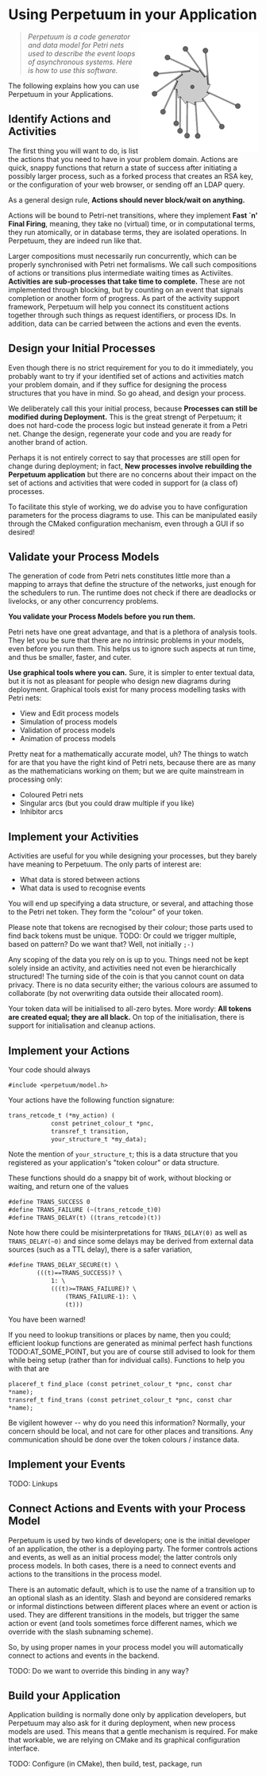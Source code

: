 # Using Perpetuum in your Application

<img alt="Perpetuum Mobile" src="image/240px-PerpetuumMobile.gif" style="float: right;"/>

> *Perpetuum is a code generator and data model for Petri nets used to
> describe the event loops of asynchronous systems.  Here is how to use
> this software.*

The following explains how you can use Perpetuum in your Applications.

## Identify Actions and Activities

The first thing you will want to do, is list the actions that you need to
have in your problem domain.  Actions are quick, snappy functions that
return a state of success after initiating a possibly larger process,
such as a forked process that creates an RSA key, or the configuration
of your web browser, or sending off an LDAP query.

As a general design rule, **Actions should never block/wait on anything.**

Actions will be bound to Petri-net transitions, where they implement
**Fast `n' Final Firing**, meaning, they take no (virtual) time, or in
computational terms, they run atomically, or in database terms, they are
isolated operations.  In Perpetuum, they are indeed run like that.

Larger compositions must necessarily run concurrently, which can be
properly synchronised with Petri net formalisms.  We call such
compositions of actions or transitions plus intermediate waiting times
as Activiites.  **Activities are sub-processes that take time to complete.**
These are not implemented through blocking, but by counting on an event
that signals completion or another form of progress.  As part of the
activity support framework, Perpetuum will help you connect its
constituent actions together through such things as request identifiers,
or process IDs.  In addition, data can be carried between the actions
and even the events.


## Design your Initial Processes

Even though there is no strict requirement for you to do it immediately,
you probably want to try if your identified set of actions and activities
match your problem domain, and if they suffice for designing the process
structures that you have in mind.  So go ahead, and design your process.

We deliberately call this your initial process, because **Processes can
still be modified during Deployment.**  This is the great strengt of
Perpetuum; it does not hard-code the process logic but instead generate
it from a Petri net.  Change the design, regenerate your code and you
are ready for another brand of action.

Perhaps it is not entirely correct to say that processes are still open
for change during deployment; in fact, **New processes involve rebuilding
the Perpetuum application** but there are no concerns about their
impact on the set of actions and activities that were coded in support
for (a class of) processes.

To facilitate this style of working, we do advise you to have
configuration parameters for the process diagrams to use.  This can
be manipulated easily through the CMaked configuration mechanism,
even through a GUI if so desired!


## Validate your Process Models

The generation of code from Petri nets constitutes little more than a
mapping to arrays that define the structure of the networks, just enough
for the schedulers to run.  The runtime does not check if there are
deadlocks or livelocks, or any other concurrency problems.

**You validate your Process Models before you run them.**

Petri nets have one great advantage, and that is a plethora of analysis
tools.  They let you be sure that there are no intrinsic problems in
your models, even before you run them.  This helps us to ignore such
aspects at run time, and thus be smaller, faster, and cuter.

**Use graphical tools where you can.**  Sure, it is simpler to enter
textual data, but it is not as pleasant for people who design new
diagrams during deployment.  Graphical tools exist for many process
modelling tasks with Petri nets:

  * View and Edit process models
  * Simulation of process models
  * Validation of process models
  * Animation  of process models

Pretty neat for a mathematically accurate model, uh?  The things to
watch for are that you have the right kind of Petri nets, because
there are as many as the mathematicians working on them; but we are
quite mainstream in processing only:

  * Coloured Petri nets
  * Singular arcs (but you could draw multiple if you like)
  * Inhibitor arcs


## Implement your Activities

Activities are useful for you while designing your processes, but they
barely have meaning to Perpetuum.  The only parts of interest are:

  * What data is stored between actions
  * What data is used to recognise events

You will end up specifying a data structure, or several, and attaching
those to the Petri net token.  They form the "colour" of your token.

Please note that tokens are recnogised by their colour; those parts
used to find back tokens must be unique.  TODO: Or could we trigger
multiple, based on pattern?  Do we want that?  Well, not initially `;-)`

Any scoping of the data you rely on is up to you.  Things need not
be kept solely inside an activity, and activities need not even be
hierarchically structured!  The turning side of the coin is that
you cannot count on data privacy.  There is no data security either;
the various colours are assumed to collaborate (by not overwriting
data outside their allocated room).

Your token data will be initialised to all-zero bytes.  More wordy:
**All tokens are created equal; they are all black.**  On top of
the initialisation, there is support for initialisation and cleanup
actions.


## Implement your Actions

Your code should always
```
#include <perpetuum/model.h>
```

Your actions have the following function signature:
```
trans_retcode_t (*my_action) (
			const petrinet_colour_t *pnc,
			transref_t transition,
			your_structure_t *my_data);
```
Note the mention of `your_structure_t`; this is a data structure that you
registered as your application's "token colour" or data structure.

These functions should do a snappy bit of work, without blocking or waiting,
and return one of the values
```
#define TRANS_SUCCESS 0
#define TRANS_FAILURE (~(trans_retcode_t)0)
#define TRANS_DELAY(t) ((trans_retcode)(t))
```

Note how there could be misinterpretations for `TRANS_DELAY(0)` as well as
`TRANS_DELAY(~0)` and since some delays may be derived from external data
sources (such as a TTL delay), there is a safer variation,
```
#define TRANS_DELAY_SECURE(t) \
		(((t)==TRANS_SUCCESS)? \
			1: \
			(((t)>=TRANS_FAILURE)? \
				(TRANS_FAILURE-1): \
				(t)))
```
You have been warned!

If you need to lookup transitions or places by name, then you could;
efficient lookup functions are generated as minimal perfect hash functions
TODO:AT_SOME_POINT, but you are of course still advised to look for them
while being setup (rather than for individual calls).  Functions to help
you with that are
```
placeref_t find_place (const petrinet_colour_t *pnc, const char *name);
transref_t find_trans (const petrinet_colour_t *pnc, const char *name);
```
Be vigilent however -- why do you need this information?  Normally, your
concern should be local, and not care for other places and transitions.
Any communication should be done over the token colours / instance data.


## Implement your Events

TODO: Linkups


## Connect Actions and Events with your Process Model

Perpetuum is used by two kinds of developers; one is the initial developer
of an application, the other is a deploying party.  The former controls
actions and events, as well as an initial process model; the latter
controls only process models.  In both cases, there is a need to connect
events and actions to the transitions in the process model.

There is an automatic default, which is to use the name of a transition
up to an optional slash as an identity.  Slash and beyond are considered
remarks or informal distinctions between different places where an event
or action is used.  They are different transitions in the models, but
trigger the same action or event (and tools sometimes force different
names, which we override with the slash subnaming scheme).

So, by using proper names in your process model you will automatically
connect to actions and events in the backend.

TODO: Do we want to override this binding in any way?


## Build your Application

Application building is normally done only by application developers, but
Perpetuum may also ask for it during deployment, when new process models
are used.  This means that a gentle mechanism is required.  For make that
workable, we are relying on CMake and its graphical configuration interface.

TODO: Configure (in CMake), then build, test, package, run


